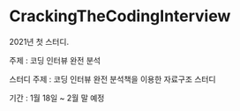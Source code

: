 # CrackingTheCodingInterview

2021년 첫 스터디.

주제 : 코딩 인터뷰 완전 분석

스터디 주제 : 코딩 인터뷰 완전 분석책을 이용한 자료구조 스터디

기간 : 1월 18일 ~ 2월 말 예정
